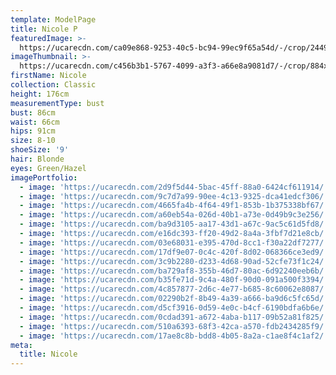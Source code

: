 ```yaml
---
template: ModelPage
title: Nicole P
featuredImage: >-
  https://ucarecdn.com/ca09e868-9253-40c5-bc94-99ec9f65a54d/-/crop/2449x953/0,76/-/preview/
imageThumbnail: >-
  https://ucarecdn.com/c456b3b1-5767-4099-a3f3-a66e8a9081d7/-/crop/884x1150/401,0/-/preview/
firstName: Nicole
collection: Classic
height: 176cm
measurementType: bust
bust: 86cm
waist: 66cm
hips: 91cm
size: 8-10
shoeSize: '9'
hair: Blonde
eyes: Green/Hazel
imagePortfolio:
  - image: 'https://ucarecdn.com/2d9f5d44-5bac-45ff-88a0-6424cf611914/'
  - image: 'https://ucarecdn.com/9c7d7a99-90ee-4c13-9325-dca41edcf306/'
  - image: 'https://ucarecdn.com/4665fa4b-4f64-49f1-853b-1b375338bf67/'
  - image: 'https://ucarecdn.com/a60eb54a-026d-40b1-a73e-0d49b9c3e256/'
  - image: 'https://ucarecdn.com/ba9d3105-aa17-43d1-a67c-9ac5c61d5fd8/'
  - image: 'https://ucarecdn.com/e16dc393-ff20-49d2-8a4a-3fbf7d21e8cb/'
  - image: 'https://ucarecdn.com/03e68031-e395-470d-8cc1-f30a22df7277/'
  - image: 'https://ucarecdn.com/17df9e07-0c4c-420f-8d02-068366ce3ed9/'
  - image: 'https://ucarecdn.com/3c9b2280-d233-4d68-90ad-52cfe73f1c24/'
  - image: 'https://ucarecdn.com/ba729af8-355b-46d7-80ac-6d92240eeb6b/'
  - image: 'https://ucarecdn.com/b35fe71d-9c4a-480f-90d0-091a500f3394/'
  - image: 'https://ucarecdn.com/4c857877-2d6c-4e77-b685-8c60062e8087/'
  - image: 'https://ucarecdn.com/02290b2f-8b49-4a39-a666-ba9d6c5fc65d/'
  - image: 'https://ucarecdn.com/d5cf3916-0d59-4e0c-b4cf-6190bdfa6b6e/'
  - image: 'https://ucarecdn.com/0cdad391-a672-4aba-b117-09b52a81f825/'
  - image: 'https://ucarecdn.com/510a6393-68f3-42ca-a570-fdb2434285f9/'
  - image: 'https://ucarecdn.com/17ae8c8b-bdd8-4b05-8a2a-c1ae8f4c1af2/'
meta:
  title: Nicole
---
```


